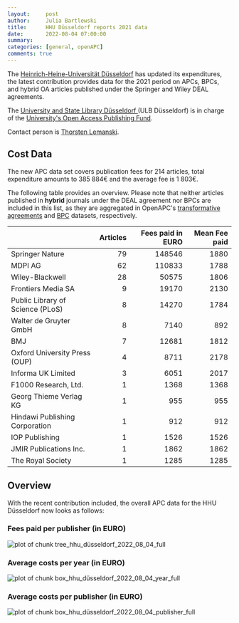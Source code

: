 ```yaml
---
layout:     post
author:     Julia Bartlewski
title:      HHU Düsseldorf reports 2021 data
date:       2022-08-04 07:00:00
summary:    
categories: [general, openAPC]
comments: true
---
```





The [Heinrich-Heine-Universität Düsseldorf](https://www.hhu.de/en/) has updated its expenditures, the latest contribution provides data for the 2021 period on APCs, BPCs, and hybrid OA articles published under the Springer and Wiley DEAL agreements.

The [University and State Library Düsseldorf ](https://www.ulb.hhu.de/en/) (ULB Düsseldorf) is in charge of the [University's Open Access Publishing Fund](https://www.ulb.hhu.de/en/reseach-teaching-publishing/open-access/hhus-open-access-fund).

Contact person is [Thorsten Lemanski](<mailto:apc.publikationsdienste@ulb.hhu.de>).


## Cost Data



The new APC data set covers publication fees for 214 articles, total expenditure amounts to 385 884€ and the average fee is 1 803€.

The following table provides an overview. Please note that neither articles published in **hybrid** journals under the DEAL agreement nor BPCs are included in this list, as they are aggregated in OpenAPC's [transformative agreements](https://github.com/OpenAPC/openapc-de/tree/master/data/transformative_agreements) and [BPC](https://github.com/OpenAPC/openapc-de/blob/master/data/bpc.csv) datasets, respectively.



|                                 | Articles| Fees paid in EURO| Mean Fee paid|
|:--------------------------------|--------:|-----------------:|-------------:|
|Springer Nature                  |       79|            148546|          1880|
|MDPI AG                          |       62|            110833|          1788|
|Wiley-Blackwell                  |       28|             50575|          1806|
|Frontiers Media SA               |        9|             19170|          2130|
|Public Library of Science (PLoS) |        8|             14270|          1784|
|Walter de Gruyter GmbH           |        8|              7140|           892|
|BMJ                              |        7|             12681|          1812|
|Oxford University Press (OUP)    |        4|              8711|          2178|
|Informa UK Limited               |        3|              6051|          2017|
|F1000 Research, Ltd.             |        1|              1368|          1368|
|Georg Thieme Verlag KG           |        1|               955|           955|
|Hindawi Publishing Corporation   |        1|               912|           912|
|IOP Publishing                   |        1|              1526|          1526|
|JMIR Publications Inc.           |        1|              1862|          1862|
|The Royal Society                |        1|              1285|          1285|

## Overview

With the recent contribution included, the overall APC data for the HHU Düsseldorf now looks as follows: 

### Fees paid per publisher (in EURO)

![plot of chunk tree_hhu_düsseldorf_2022_08_04_full](/figure/tree_hhu_düsseldorf_2022_08_04_full-1.png)

###  Average costs per year (in EURO)

![plot of chunk box_hhu_düsseldorf_2022_08_04_year_full](/figure/box_hhu_düsseldorf_2022_08_04_year_full-1.png)

###  Average costs per publisher (in EURO)

![plot of chunk box_hhu_düsseldorf_2022_08_04_publisher_full](/figure/box_hhu_düsseldorf_2022_08_04_publisher_full-1.png)
